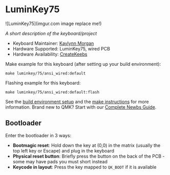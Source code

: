 # LuminKey75

![LuminKey75](imgur.com image replace me!)

*A short description of the keyboard/project*

* Keyboard Maintainer: [Kaylynn Morgan](https://github.com/kaylynn234)
* Hardware Supported: LuminKey75, wired PCB
* Hardware Availability: [CreateKeebs](https://createkeebs.com/products/createkeebs-luminkey75-custom-hot-swappable-mechanical-keyboard)

Make example for this keyboard (after setting up your build environment):

    make luminkey/75/ansi_wired:default

Flashing example for this keyboard:

    make luminkey/75/ansi_wired:default:flash

See the [build environment setup](https://docs.qmk.fm/#/getting_started_build_tools) and the [make instructions](https://docs.qmk.fm/#/getting_started_make_guide) for more information. Brand new to QMK? Start with our [Complete Newbs Guide](https://docs.qmk.fm/#/newbs).

## Bootloader

Enter the bootloader in 3 ways:

* **Bootmagic reset**: Hold down the key at (0,0) in the matrix (usually the top left key or Escape) and plug in the keyboard
* **Physical reset button**: Briefly press the button on the back of the PCB - some may have pads you must short instead
* **Keycode in layout**: Press the key mapped to `QK_BOOT` if it is available
